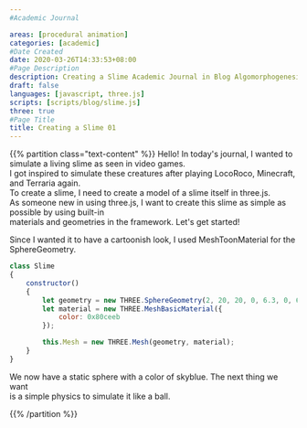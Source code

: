 ```yaml
---
#Academic Journal

areas: [procedural animation]
categories: [academic]
#Date Created
date: 2020-03-26T14:33:53+08:00
#Page Description
description: Creating a Slime Academic Journal in Blog Algomorphogenesis
draft: false
languages: [javascript, three.js]
scripts: [scripts/blog/slime.js]
three: true
#Page Title
title: Creating a Slime 01
---
```


{{% partition class="text-content" %}}
Hello! In today's journal, I wanted to simulate a living slime as seen in video games.  
I got inspired to simulate these creatures after playing LocoRoco, Minecraft, and Terraria again.  
To create a slime, I need to create a model of a slime itself in three.js.  
As someone new in using three.js, I want to create this slime as simple as possible by using built-in  
materials and geometries in the framework. Let's get started!  

Since I wanted it to have a cartoonish look, I used MeshToonMaterial for the SphereGeometry.  
  
```js
class Slime
{
    constructor()
    {
        let geometry = new THREE.SphereGeometry(2, 20, 20, 0, 6.3, 0, 6.3);
        let material = new THREE.MeshBasicMaterial({
            color: 0x80ceeb
        });

        this.Mesh = new THREE.Mesh(geometry, material);
    }
}
```
  
We now have a static sphere with a color of skyblue. The next thing we want  
is a simple physics to simulate it like a ball.

{{% /partition %}}